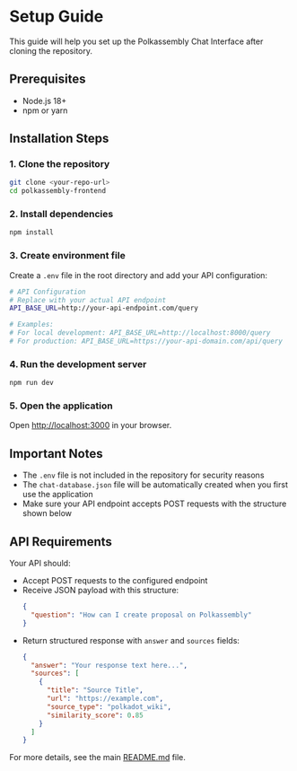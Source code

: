 # Setup Guide

This guide will help you set up the Polkassembly Chat Interface after cloning the repository.

## Prerequisites

- Node.js 18+ 
- npm or yarn

## Installation Steps

### 1. Clone the repository
```bash
git clone <your-repo-url>
cd polkassembly-frontend
```

### 2. Install dependencies
```bash
npm install
```

### 3. Create environment file
Create a `.env` file in the root directory and add your API configuration:

```bash
# API Configuration
# Replace with your actual API endpoint
API_BASE_URL=http://your-api-endpoint.com/query

# Examples:
# For local development: API_BASE_URL=http://localhost:8000/query
# For production: API_BASE_URL=https://your-api-domain.com/api/query
```

### 4. Run the development server
```bash
npm run dev
```

### 5. Open the application
Open [http://localhost:3000](http://localhost:3000) in your browser.

## Important Notes

- The `.env` file is not included in the repository for security reasons
- The `chat-database.json` file will be automatically created when you first use the application
- Make sure your API endpoint accepts POST requests with the structure shown below

## API Requirements

Your API should:
- Accept POST requests to the configured endpoint
- Receive JSON payload with this structure:
  ```json
  {
    "question": "How can I create proposal on Polkassembly"
  }
  ```
- Return structured response with `answer` and `sources` fields:
  ```json
  {
    "answer": "Your response text here...",
    "sources": [
      {
        "title": "Source Title",
        "url": "https://example.com",
        "source_type": "polkadot_wiki",
        "similarity_score": 0.85
      }
    ]
  }
  ```

For more details, see the main [README.md](./README.md) file. 